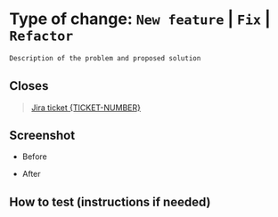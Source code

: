 # Type of change: `New feature` | `Fix` | `Refactor`

```txt
Description of the problem and proposed solution
```

## Closes

> [Jira ticket {TICKET-NUMBER}](https://atlassian.net/browse/{TICKET-NUMBER})

## Screenshot

- Before

- After

## How to test (instructions if needed)
